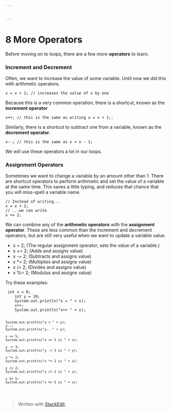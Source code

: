 ```yaml
---


---
```


<h1 id="more-operators">8 More Operators</h1>
<p>Before moving on to loops, there are a few more <strong>operators</strong> to learn.</p>
<h3 id="increment-and-decrement">Increment and Decrement</h3>
<p>Often, we want to increase the value of some variable. Until now we did this with arithmetic operators.</p>
<pre><code>x = x + 1; // increases the value of x by one
</code></pre>
<p>Because this is a very common operation, there is a shortcut, known as the <strong>increment operator</strong></p>
<pre><code>x++; // this is the same as writing x = x + 1;.
</code></pre>
<p>Similarly, there is a shortcut to subtract one from a variable, known as the <strong>decrement operator</strong>.</p>
<pre><code>x--; // this is the same as x = x - 1;
</code></pre>
<p>We will use these operators a lot in our loops.</p>
<h3 id="assignment-operators">Assignment Operators</h3>
<p>Sometimes we want to change a variable by an amount other than 1. There are shortcut operators to perform arithmetic and set the value of a variable at the same time. This saves a little typing, and reduces that chance that you will miss-spell a variable name.</p>
<pre><code>// Instead of writing...
x = x + 2;
// ...we can write
x += 2;
</code></pre>
<p>We can combine any of the <strong>arithmetic operators</strong> with the <strong>assignment operator</strong>. These are less common than the increment and decrement operators, but are still very useful when we want to update a variable value.</p>
<ul>
<li>x = 2; (The regular assignment operator, sets the value of a variable.)</li>
<li>x += 2; (Adds and assigns value)</li>
<li>x -= 2; (Subtracts and assigns value)</li>
<li>x *= 2; (Multiplies and assigns value)</li>
<li>x /= 2; (Divides and assigns value)</li>
<li>x %= 2; (Modulus and assigns value)</li>
</ul>
<p>Try these examples:</p>
<pre><code>	int x = 0;
	int y = 10;
	System.out.println("x = " + x);
	x++;
	System.out.println("x++ " + x);

    System.out.println("y = " + y);
    y--;
    System.out.println("y-- " + y);

    x += 5;
    System.out.println("x += 5 is " + x);

    y -= 3;
    System.out.println("y -= 3 is " + y);

    x *= 2;
    System.out.println("x *= 2 is " + x);

    y /= 2;
    System.out.println("y /= 2 is " + y);

    x %= 5;
    System.out.println("x %= 5 is " + x);
</code></pre>
<blockquote>
<p>Written with <a href="https://stackedit.io/">StackEdit</a>.</p>
</blockquote>

